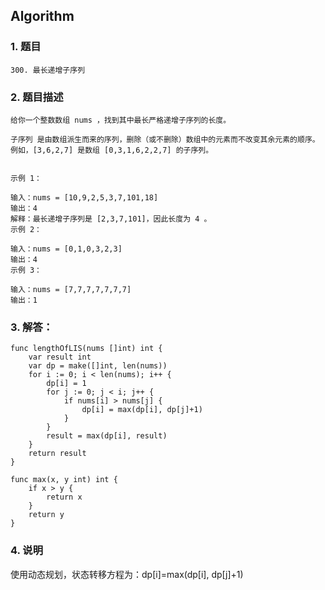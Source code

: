 ## Algorithm
### 1. 题目
```
300. 最长递增子序列
```
### 2. 题目描述
```
给你一个整数数组 nums ，找到其中最长严格递增子序列的长度。

子序列 是由数组派生而来的序列，删除（或不删除）数组中的元素而不改变其余元素的顺序。例如，[3,6,2,7] 是数组 [0,3,1,6,2,2,7] 的子序列。

 
示例 1：

输入：nums = [10,9,2,5,3,7,101,18]
输出：4
解释：最长递增子序列是 [2,3,7,101]，因此长度为 4 。
示例 2：

输入：nums = [0,1,0,3,2,3]
输出：4
示例 3：

输入：nums = [7,7,7,7,7,7,7]
输出：1
```

### 3. 解答：
```golang
func lengthOfLIS(nums []int) int {
	var result int
	var dp = make([]int, len(nums))
	for i := 0; i < len(nums); i++ {
		dp[i] = 1
		for j := 0; j < i; j++ {
			if nums[i] > nums[j] {
				dp[i] = max(dp[i], dp[j]+1)
			}
		}
		result = max(dp[i], result)
	}
	return result
}

func max(x, y int) int {
	if x > y {
		return x
	}
	return y
}
```
### 4. 说明
使用动态规划，状态转移方程为：dp[i]=max(dp[i], dp[j]+1)
